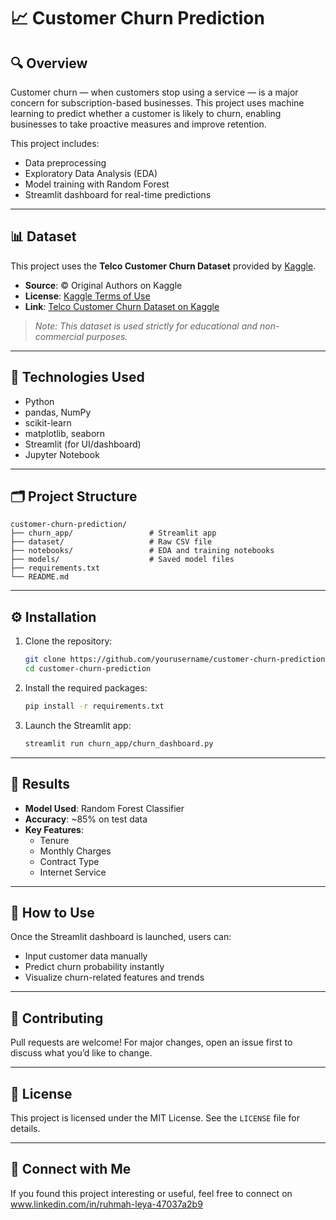 
# 📈 Customer Churn Prediction

## 🔍 Overview
Customer churn — when customers stop using a service — is a major concern for subscription-based businesses. This project uses machine learning to predict whether a customer is likely to churn, enabling businesses to take proactive measures and improve retention.

This project includes:
- Data preprocessing
- Exploratory Data Analysis (EDA)
- Model training with Random Forest
- Streamlit dashboard for real-time predictions

---

## 📊 Dataset

This project uses the **Telco Customer Churn Dataset** provided by [Kaggle](https://www.kaggle.com/datasets/blastchar/telco-customer-churn).

- **Source**: © Original Authors on Kaggle  
- **License**: [Kaggle Terms of Use](https://www.kaggle.com/terms)  
- **Link**: [Telco Customer Churn Dataset on Kaggle](https://www.kaggle.com/datasets/blastchar/telco-customer-churn)

> *Note: This dataset is used strictly for educational and non-commercial purposes.*

---

## 🧠 Technologies Used

- Python  
- pandas, NumPy  
- scikit-learn  
- matplotlib, seaborn  
- Streamlit (for UI/dashboard)  
- Jupyter Notebook  

---

## 🗂️ Project Structure

```
customer-churn-prediction/
├── churn_app/                 # Streamlit app
├── dataset/                   # Raw CSV file
├── notebooks/                 # EDA and training notebooks
├── models/                    # Saved model files
├── requirements.txt
└── README.md
```

---

## ⚙️ Installation

1. Clone the repository:
   ```bash
   git clone https://github.com/yourusername/customer-churn-prediction.git
   cd customer-churn-prediction
   ```

2. Install the required packages:
   ```bash
   pip install -r requirements.txt
   ```

3. Launch the Streamlit app:
   ```bash
   streamlit run churn_app/churn_dashboard.py
   ```

---

## 🚀 Results

- **Model Used**: Random Forest Classifier  
- **Accuracy**: ~85% on test data  
- **Key Features**:  
  - Tenure  
  - Monthly Charges  
  - Contract Type  
  - Internet Service  

---

## 📌 How to Use

Once the Streamlit dashboard is launched, users can:
- Input customer data manually
- Predict churn probability instantly
- Visualize churn-related features and trends

---

## 🤝 Contributing

Pull requests are welcome! For major changes, open an issue first to discuss what you’d like to change.

---

## 📄 License

This project is licensed under the MIT License. See the `LICENSE` file for details.

---

## 💼 Connect with Me

If you found this project interesting or useful, feel free to connect on www.linkedin.com/in/ruhmah-leya-47037a2b9


